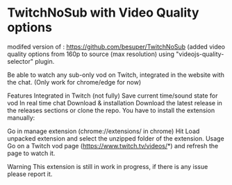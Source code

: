 # TwitchNoSub with Video Quality options

modifed version of : https://github.com/besuper/TwitchNoSub
(added video quality options from 160p to source (max resolution) using "videojs-quality-selector" plugin.

Be able to watch any sub-only vod on Twitch, integrated in the website with the chat. (Only work for chrome/edge for now)

Features
Integrated in Twitch (not fully)
Save current time/sound state for vod
In real time chat
Download & installation
Download the latest release in the releases sections or clone the repo. You have to install the extension manually:

Go in manage extension (chrome://extensions/ in chrome)
Hit Load unpacked extension and select the unzipped folder of the extension.
Usage
Go on a Twitch vod page (https://www.twitch.tv/videos/*) and refresh the page to watch it.

Warning
This extension is still in work in progress, if there is any issue please report it.
